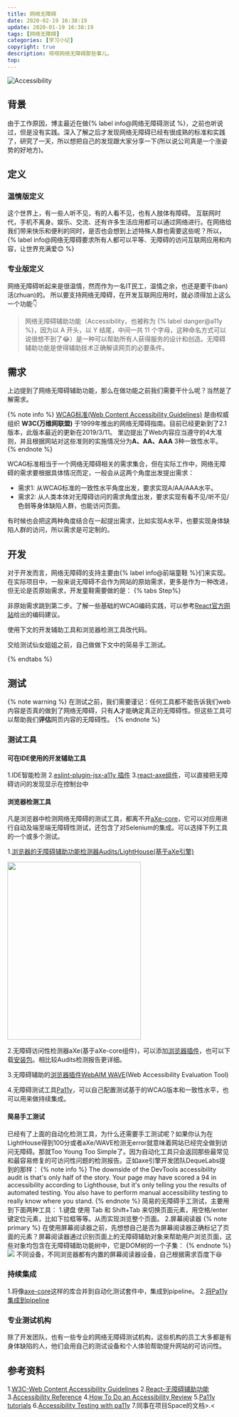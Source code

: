 ```yaml
---
title: 网络无障碍
date: 2020-02-19 16:38:19
update: 2020-01-19 16:38:19
tags: [网络无障碍]
categories: [学习小记]
copyright: true
description: 唠唠网络无障碍那些事儿。
top:
---
```


![Accessibility](https://i.loli.net/2020/01/19/LBdwixRJcjbS7NK.png)

## 背景

由于工作原因，博主最近在做{% label info@网络无障碍测试 %}，之前也听说过，但是没有实践。深入了解之后才发现网络无障碍已经有很成熟的标准和实践了，研究了一天，所以想把自己的发现跟大家分享一下(所以说公司真是一个涨姿势的好地方)。

## 定义
### 温情版定义
这个世界上，有一些人听不见，有的人看不见，也有人肢体有障碍。
互联网时代，手机不离身。娱乐、交流、还有许多生活应用都可以通过网络进行。在网络给我们带来快乐和便利的同时，是否也会想到上述特殊人群也需要这些呢？所以，{% label info@网络无障碍要求所有人都可以平等、无障碍的访问互联网应用和内容，让世界充满爱:blush: %}
### 专业版定义
网络无障碍听起来是很温情，然而作为一名IT民工，温情之余，也还是要干(ban)活(zhuan)的。
所以要支持网络无障碍，在开发互联网应用时，就必须得加上这么一个功能:point_down:
> 网络无障碍辅助功能（Accessibility，也被称为 {% label danger@a11y %}，因为以 A 开头，以 Y 结尾，中间一共 11 个字母，这种命名方式可以说很想不到了:joy:）是一种可以帮助所有人获得服务的设计和创造。无障碍辅助功能是使得辅助技术正确解读网页的必要条件。

## 需求

上边提到了网络无障碍辅助功能，那么在做功能之前我们需要干什么呢？当然是了解需求。

{% note info %}
[WCAG标准(Web Content Accessibility Guidelines)](https://www.w3.org/Translations/WCAG21-zh-20190311/) 是由权威组织 **W3C(万维网联盟)** 于1999年推出的网络无障碍指南。目前已经更新到了2.1版本，此版本最近的更新在2019/3/11。
里边提出了Web内容应当遵守的4大准则，并且根据网站对这些准则的实施情况分为**A、AA、AAA** 3种一致性水平。
{% endnote %}

WCAG标准相当于一个网络无障碍相关的需求集合，但在实际工作中，网络无障碍的需求要根据具体情况而定，一般会从这两个角度出发提出需求：
- 需求1: 从WCAG标准的一致性水平角度出发，要求实现A/AA/AAA水平。
- 需求2: 从人类本体对无障碍访问的需求角度出发，要求实现有看不见/听不见/色弱等身体缺陷人群，也能访问页面。

有时候也会把这两种角度结合在一起提出需求，比如实现A水平，也要实现身体缺陷人群的访问，所以需求是可定制的。

## 开发

对于开发而言，网络无障碍的支持主要由{% label info@前端童鞋 %}们来实现。
在实际项目中，一般来说无障碍不会作为网站的原始需求，更多是作为一种改进，但无论是否原始需求，开发童鞋需要做的是：
{% tabs Step%}
<!-- tab -->
非原始需求跳到第二步。了解一些基础的WCAG编码实践，可以参考[React官方网站](https://zh-hans.reactjs.org/docs/accessibility.html)给出的编码建议。
<!-- endtab -->
<!-- tab -->
使用下文的开发辅助工具和浏览器检测工具改代码。
<!-- endtab -->
<!-- tab -->
交给测试仙女姐姐之前，自己做做下文中的简易手工测试。
<!-- endtab -->
{% endtabs %}

## 测试
{% note warning %}
在测试之前，我们需要谨记：任何工具都不能告诉我们web内容是否真的做到了网络无障碍，只有**人**才能确定真正的无障碍性。但这些工具可以帮助我们**评估**网页内容的无障碍性。
{% endnote %}
### 测试工具
#### 可在IDE使用的开发辅助工具
<span id="inline-toc">1.</span>IDE智能检测
<span id="inline-toc">2.</span>[eslint-plugin-jsx-a11y 插件](https://github.com/evcohen/eslint-plugin-jsx-a11y)
<span id="inline-toc">3.</span>[react-axe组件](https://github.com/dequelabs/react-axe)，可以直接把无障碍访问的发现显示在控制台中

#### 浏览器检测工具
凡是浏览器中检测网络无障碍的测试工具，都离不开[aXe-core](https://github.com/dequelabs/axe-core)，它可以对应用进行自动及端至端无障碍性测试，还包含了对Selenium的集成。可以选择下列工具的一个或多个测试。

<span id="inline-toc">1.</span>[浏览器的无障碍辅助功能检测器Audits/LightHouse(基于aXe引擎)](https://developers.google.com/web/tools/chrome-devtools/accessibility/reference#pane)

<img src="https://i.loli.net/2020/04/22/FLf2MhVHe4lBR7S.png" width="300" height="400">

<span id="inline-toc">2.</span>无障碍访问性检测器aXe(基于aXe-core组件)，可以添加[浏览器插件](https://chrome.google.com/webstore/detail/axe-web-accessibility-tes/lhdoppojpmngadmnindnejefpokejbdd)，也可以下载[安装包](https://www.deque.com/axe/)。相比较Audits检测报告更详细。

<span id="inline-toc">3.</span>无障碍辅助的[浏览器插件WebAIM WAVE](https://chrome.google.com/webstore/detail/wave-evaluation-tool/jbbplnpkjmmeebjpijfedlgcdilocofh)(Web Accessibility Evaluation Tool)

<span id="inline-toc">4.</span>无障碍测试工具[Pa11y](https://pa11y.org/)，可以自己配置测试基于的WCAG版本和一致性水平，也可以用来做持续集成。

#### 简易手工测试
已经有了上面的自动化检测工具，为什么还需要手工测试呢？如果你认为在LightHouse得到100分或者aXe/WAVE检测无error就意味着网站已经完全做到访问无障碍。那就Too Young Too Simple了。因为自动化工具只会返回那些最常见和最容易修复的可访问性问题的检测报告。正如axe引擎开发团队DequeLabs提到的那样：
{% note info %}
The downside of the DevTools accessibility audit is that's only half of the story. Your page may have scored a 94 in accessibility according to Lighthouse, but it's only telling you the results of automated testing. You also have to perform manual accessibility testing to really know where you stand.
{% endnote %}
简易的无障碍手工测试，主要用到下面两种工具：
<span id="inline-toc">1.</span>键盘
使用 Tab 和 Shift+Tab 来切换页面元素，用空格/enter键定位元素，比如下拉框等等。从而实现浏览整个页面。
<span id="inline-toc">2.</span>屏幕阅读器
{% note primary %}
在使用屏幕阅读器之前，先想想自己是否为屏幕阅读器正确标记了页面的元素？屏幕阅读器通过识别页面上的无障碍辅助对象来帮助用户浏览页面，这些对象均包含在无障碍辅助功能树中，它是DOM树的一个子集：
{% endnote %}
<img src="https://i.loli.net/2020/04/22/dEF7fwu1TxXbtWg.jpg" >
不同设备，不同浏览器都有内置的屏幕阅读器设备，自己根据需求百度下:satisfied:

### 持续集成

<span id="inline-toc">1.</span>将像[axe-core](https://github.com/dequelabs/axe-core)这样的库合并到自动化测试套件中，集成到pipeline。
<span id="inline-toc">2.</span>[将Pa11y集成到pipeline](https://cruft.io/posts/automated-accessibility-testing-node-travis-ci-pa11y/)

### 专业测试机构
除了开发团队，也有一些专业的网络无障碍测试机构，这些机构的员工大多都是有身体缺陷的人，他们会用自己的测试设备和个人体验帮助提升网站的可访问性。

## 参考资料
<span id="inline-toc">1.</span>[W3C-Web Content Accessibility Guidelines](https://www.w3.org/Translations/WCAG21-zh-20190311/)
<span id="inline-toc">2.</span>[React-无障碍辅助功能](https://zh-hans.reactjs.org/docs/accessibility.html)
<span id="inline-toc">3.</span>[Accessibility Reference](https://developers.google.com/web/tools/chrome-devtools/accessibility/reference#pane)
<span id="inline-toc">4.</span>[How To Do an Accessibility Review](https://developers.google.com/web/fundamentals/accessibility/how-to-review)
<span id="inline-toc">5.</span>[Pa11y tutorials](https://pa11y.org/tutorials/)
<span id="inline-toc">6.</span>[Accessibility Testing with pa11y](https://bitsofco.de/pa11y/)
<span id="inline-toc">7.</span>同事在项目Space的文档>.<


